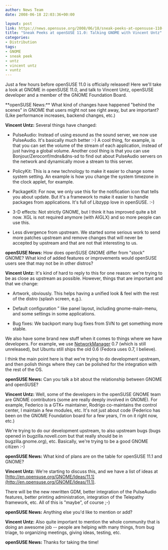 ```yaml
---
author: News Team
date: 2008-06-18 22:03:36+00:00

layout: post
link: https://news.opensuse.org/2008/06/18/sneak-peeks-at-opensuse-110-talking-gnome-with-vincent-untz/
title: "Sneak Peeks at openSUSE 11.0: Talking GNOME with Vincent Untz"
categories:
- Distribution
tags:
- GNOME
- sneak peek
- untz
- vincent untz
- vuntz
---
```

Just a few hours before openSUSE 11.0 is officially released! Here we'll take a look at GNOME in openSUSE 11.0, and talk to Vincent Untz, openSUSE developer and a member of the GNOME Foundation Board.

<!-- more -->**openSUSE News:** What kind of changes have happened "behind the scenes" in GNOME that users might not see right away, but are important? (Like performance increases, backend changes, etc.)

**Vincent Untz:** Several things have changed:



	
  * PulseAudio: Instead of using esound as the sound server, we now use PulseAudio. It's basically much better :-) A cool thing, for example, is that you can set the volume of the stream of each application, instead of just having a global volume. Another cool thing is that you can use Bonjour/Zeroconf/mdns&dns-sd to find out about PulseAudio servers on the network and dynamically move a stream to this server.

	
  * PolicyKit: This is a new technology to make it easier to change some system setting. An example is how you change the system timezone in the clock applet, for example.

	
  * PackageKit: For now, we only use this for the notification icon that tells you about update. But it's a framework to make it easier to handle packages from applications. It's full of Libzypp love in openSUSE. :-)

	
  * 3-D effects: Not strictly GNOME, but I think it has improved quite a bit now. XGL is not required anymore (with AIGLX) and so more people can use this.

	
  * Less divergence from upstream. We started some serious work to send more patches upstream and remove changes that will never be accepted by upstream and that are not that interesting to us.


**openSUSE News:** How does openSUSE GNOME differ from "stock" GNOME? What kind of added features or improvements would openSUSE users see that may not be in other distros?

**Vincent Untz:** It's kind of hard to reply to this for one reason: we're trying to be as close as upstream as possible. However, things that are important and that we change:



	
  * Artwork, obviously. This helps having a unified look & feel with the rest of the distro (splash screen, e.g.).

	
  * Default configuration ” like panel layout, including gnome-main-menu, and some settings in some applications.

	
  * Bug fixes: We backport many bug fixes from SVN to get something more stable.


We also have some brand new stuff when it comes to things where we have developers. For example, we use [NetworkManager](http://www.gnome.org/projects/NetworkManager/) 0.7 (which is still unreleased), but Ubuntu still ships the old 0.6 (Fedora uses 0.7, I believe).

I think the main point here is that we're trying to do development upstream, and then polish things where they can be polished for the integration with the rest of the OS.

**openSUSE News:** Can you talk a bit about the relationship between GNOME and openSUSE?

**Vincent Untz:** Well, some of the developers in the openSUSE GNOME team are GNOME contributors (some are really deeply involved in GNOME). For example, Federico is a GTK+ maintainer, Rodrigo co-maintains the control center, I maintain a few modules, etc. It's not just about code (Federico has been on the GNOME Foundation board for a few years, I'm on it right now, etc.)

We're trying to do our development upstream, to also upstream bugs (bugs opened in bugzilla.novell.com but that really should be in bugzilla.gnome.org), etc. Basically, we're trying to be a good GNOME citizen :-)

**openSUSE News:** What kind of plans are on the table for openSUSE 11.1 and GNOME?

**Vincent Untz:** We're starting to discuss this, and we have a list of ideas at [http://en.opensuse.org/GNOME/Ideas/11.1](http://en.opensuse.org/GNOME/Ideas/11.1).

There will be the new rewritten GDM, better integration of the PulseAudio features, better printing administration, integration of the Telepathy framework, etc. All of this is "maybe", of course ;-)

**openSUSE News:** Anything else you'd like to mention or add?

**Vincent Untz:** Also quite important to mention the whole community that is doing an awesome job -- people are helping with many things, from bug triage, to organizing meetings, giving ideas, testing, etc.

**openSUSE News:** Thanks for taking the time!		
